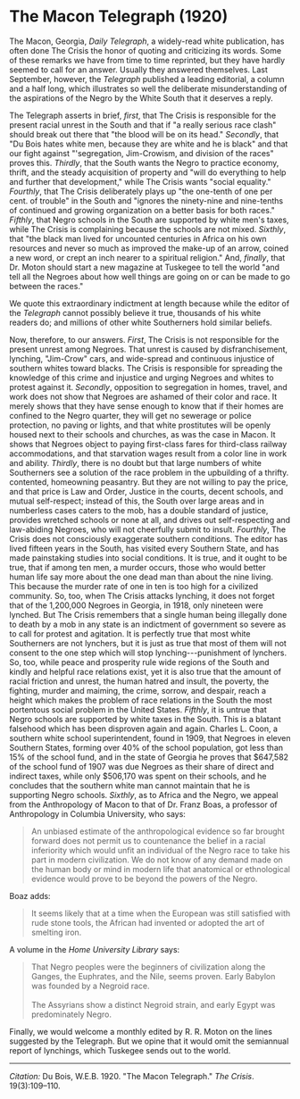 <!--
title:   The Macon Telegraph
author:  Du Bois, W.E.B.
journal: The Crisis
year:    1920
volume:  19
issue:   3
pages:   109-110
-->

# The Macon Telegraph (1920)

The Macon, Georgia, *Daily Telegraph*, a widely-read white publication, has often done <span class="small-caps">The Crisis</span> the honor of quoting and criticizing its words. Some of these remarks we have from time to time reprinted, but they have hardly seemed to call for an answer. Usually they answered themselves. Last September, however, the *Telegraph* published a leading editorial, a column and a half long, which illustrates so well the deliberate misunderstanding of the aspirations of the Negro by the White South that it deserves a reply. 

The Telegraph asserts in brief, *first*, that <span class="small-caps">The Crisis</span> is responsible for the present racial unrest in the South and that if "a really serious race clash" should break out there that "the blood will be on its head." *Secondly*, that "Du Bois hates white men, because they are white and he is black" and that our fight against "'segregation, Jim-Crowism, and division of the races" proves this. *Thirdly*, that the South wants the Negro to practice economy, thrift, and the steady acquisition of property and "will do everything to help and further that development," while <span class="small-caps">The Crisis</span> wants "social equality." *Fourthly*, that <span class="small-caps">The Crisis</span> deliberately plays up "the one-tenth of one per cent. of trouble" in the South and "ignores the ninety-nine and nine-tenths of continued and growing organization on a better basis for both races." *Fifthly*, that Negro schools in the South are supported by white men's taxes, while <span class="small-caps">The Crisis</span> is complaining because the schools are not mixed. *Sixthly*, that "the black man lived for uncounted centuries in Africa on his own resources and never so much as improved the make-up of an arrow, coined a new word, or crept an inch nearer to a spiritual religion." And, *finally*, that Dr. Moton should start a new magazine at Tuskegee to tell the world "and tell all the Negroes about how well things are going on or can be made to go between the races." 

We quote this extraordinary indictment at length because while the editor of the *Telegraph* cannot possibly believe it true, thousands of his white readers do; and millions of other white Southerners hold similar beliefs. 

Now, therefore, to our answers. *First*, <span class="small-caps">The Crisis</span> is not responsible for the present unrest among Negroes. That unrest is caused by disfranchisement, lynching, "Jim-Crow" cars, and wide-spread and continuous injustice of southern whites toward blacks. <span class="small-caps">The Crisis</span> is responsible for spreading the knowledge of this crime and injustice and urging Negroes and whites to protest against it. *Secondly*, opposition to segregation in homes, travel, and work does not show that Negroes are ashamed of their color and race. It merely shows that they have sense enough to know that if their homes are confined to the Negro quarter, they will get no sewerage or police protection, no paving or lights, and that white prostitutes will be openly housed next to their schools and churches, as was the case in Macon. It shows that Negroes object to paying first-class fares for third-class railway accommodations, and that starvation wages result from a color line in work and ability. *Thirdly*, there is no doubt but that large numbers of white Southerners see a solution of the race problem in the upbuilding of a thrifty. contented, homeowning peasantry. But they are not willing to pay the price, and that price is Law and Order, Justice in the courts, decent schools, and mutual self-respect; instead of this, the South over large areas and in numberless cases caters to the mob, has a double standard of justice, provides wretched schools or none at all, and drives out self-respecting and law-abiding Negroes, who will not cheerfully submit to insult. *Fourthly*, <span class="small-caps">The Crisis</span> does not consciously exaggerate southern conditions. The editor has lived fifteen years in the South, has visited every Southern State, and has made painstaking studies into social conditions. It is true, and it ought to be true, that if among ten men, a murder occurs, those who would better human life say more about the one dead man than about the nine living. This because the murder rate of one in ten is too high for a civilized community. So, too, when <span class="small-caps">The Crisis</span> attacks lynching, it does not forget that of the 1,200,000 Negroes in  Georgia, in 1918, only nineteen were lynched. But <span class="small-caps">The Crisis</span> remembers that a single human being illegally done to death by a mob in any state is an indictment of government so severe as to call for protest and agitation. It is perfectly true that most white Southerners are not lynchers, but it is just as true that most of them will not consent to the one step which will stop lynching---punishment of lynchers. So, too, while peace and prosperity rule wide regions of the South and kindly and helpful race relations exist, yet it is also true that the amount of racial friction and unrest, the human hatred and insult, the poverty, the fighting, murder and maiming, the crime, sorrow, and despair, reach a height which makes the problem of race relations in the South the most portentous social problem in the United States. *Fifthly*, it is untrue that Negro schools are supported by white taxes in the South. This is a blatant falsehood which has been disproven again and again. Charles L. Coon, a southern white school superintendent, found in 1909, that Negroes in eleven Southern States, forming over 40% of the school population, got less than 15% of the school fund, and in the state of Georgia he proves that $647,582 of the school fund of 1907 was due Negroes as their share of direct and indirect taxes, while only $506,170 was spent on their schools, and he concludes that the southern white man cannot maintain that he is supporting Negro schools. *Sixthly*, as to Africa and the Negro, we appeal from the Anthropology of Macon to that of Dr. Franz Boas, a professor of Anthropology in Columbia University, who says: 

> An unbiased estimate of the anthropological evidence so far brought forward does not permit us to countenance the belief in a racial inferiority which would unfit an individual of the Negro race to take his part in modern civilization. We do not know of any demand made on the human body or mind in modern life that anatomical or ethnological evidence would prove to be beyond the powers of the Negro.

Boaz adds: 

> It seems likely that at a time when the European was still satisfied with rude stone tools, the African had invented or adopted the art of smelting iron.

A volume in the *Home University Library* says: 
> That Negro peoples were the beginners of civilization along the Ganges, the Euphrates, and the Nile, seems proven. Early Babylon was founded by a Negroid race.     
> &nbsp;    
> The Assyrians show a distinct Negroid strain, and early Egypt was predominately Negro. 

Finally, we would welcome a monthly edited by R. R. Moton on the lines suggested by the Telegraph. But we opine that it would omit the semiannual report of lynchings, which Tuskegee sends out to the world.

______________
*Citation:* Du Bois, W.E.B. 1920. "The Macon Telegraph." *The Crisis*. 19(3):109&ndash;110.